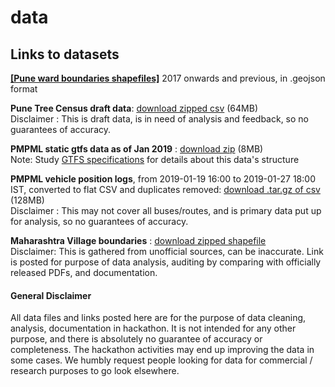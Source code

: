 # data
## Links to datasets

**[[Pune ward boundaries shapefiles]](https://github.com/datameet-pune/datameet-pune.github.io/tree/master/maps)** 2017 onwards and previous, in .geojson format

  

**Pune Tree Census draft data**: [download zipped csv](http://nikhilvj.co.in/files/trees/trees_all_clean1.csv.zip) (64MB)  
Disclaimer : This is draft data, is in need of analysis and feedback, so no guarantees of accuracy.

  

**PMPML static gtfs data as of Jan 2019** : [download zip](http://nikhilvj.co.in/files/pmpml/pmpml-gtfs.zip) (8MB)  
Note: Study [GTFS specifications](https://developers.google.com/transit/) for details about this data's structure

  

**PMPML vehicle position logs**, from 2019-01-19 16:00 to 2019-01-27 18:00 IST, converted to flat CSV and duplicates removed:
 [download .tar.gz of csv](http://nikhilvj.co.in/files/pmpml/pmpml_gpslogs_19.1.19_4pm_to_27.1.19_6pm.tar.gz) (128MB)  
Disclaimer : This may not cover all buses/routes, and is primary data put up for analysis, so no guarantees of accuracy.

  
  
**Maharashtra Village boundaries** : [download zipped shapefile](https://drive.google.com/open?id=0B3gxOiUzXTR-RVdZNXh4X1huUG8)  
Disclaimer: This is gathered from unofficial sources, can be inaccurate. Link is posted for purpose of data analysis, auditing by comparing with officially released PDFs, and documentation.

  


#### General Disclaimer
All data files and links posted here are for the purpose of data cleaning, analysis, documentation in hackathon. It is not intended for any other purpose, and there is absolutely no guarantee of accuracy or completeness. The hackathon activities may end up improving the data in some cases. We humbly request people looking for data for commercial / research purposes to go look elsewhere.
